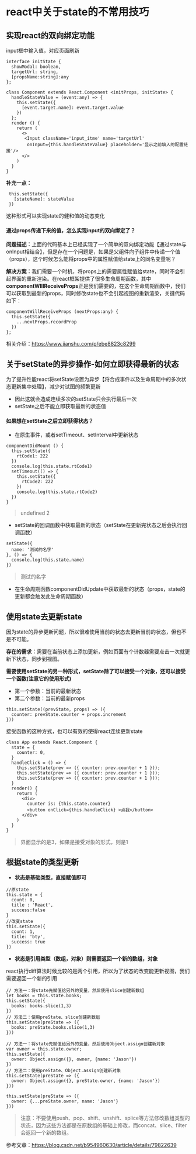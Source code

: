# react中关于state的不常用技巧

## 实现react的双向绑定功能

input框中输入值，对应页面刷新
```
interface initState {
  showModal: boolean,
  targetUrl: string,
  [propsName:string]:any
};

class Component extends React.Component <initProps, initState> {
  handleStateValue = (event:any) => {
    this.setState({
      [event.target.name]: event.target.value
    })
  };
  render () {
    return (
      <>
       <Input className='input_itme' name='targetUrl'  
        onInput={this.handleStateValue} placeholder='显示之前填入的配置链接'/>
      </>
    )
  } 
}
```
**补充一点：**
 ```
  this.setState({
    [stateName]: stateValue
  })
 ```
 这种形式可以实现state的健和值的动态变化

#### 通过props传递下来的值，怎么实现input的双向绑定了？
<strong>问题描述：</strong>上面的代码基本上已经实现了一个简单的双向绑定功能【通过state与onInput相结合】，但是存在一个问题是，如果是父组件向子组件中传递一个值（props），这个时候怎么能将props中的属性赋值给state上的同名变量呢？

<strong>解决方案：</strong>我们需要一个时机，将props上的需要属性赋值给state，同时不会引起界面的重新渲染。在react框架提供了很多生命周期函数，其中<strong>componentWIllReceiveProps</strong>正是我们需要的，在这个生命周期函数中，我们可以获取到最新的props，同时修改state也不会引起视图的重新渲染，关键代码如下：
```
componentWillReceiveProps (nextProps:any) {
  this.setState({
    ...nextProps.recordProp
  })
};
```
相关介绍：<https://www.jianshu.com/p/ebe8823c8299>

## 关于setState的异步操作-如何立即获得最新的状态
为了提升性能react将setState设置为异步【将合成事件以及生命周期中的多次状态更新集中处理】，减少对试图的频繁更新
- 因此这就会造成连续多次的setState只会执行最后一次
- setState之后不能立即获取最新的状态值

#### 如果想在setState之后立即获得状态？

- 在原生事件，或者setTimeout、setInterval中更新状态
```
componentDidMount () {
  this.setState({
    rtCode1: 222
  })
  console.log(this.state.rtCode1)
  setTimeout(() => {
    this.setState({
      rtCode2: 222
    })
    console.log(this.state.rtCode2)
  })
}
```
> undefined  2

- setState的回调函数中获取最新的状态（setState在更新完状态之后会执行回调函数）
```
setState({
  name: '测试的名字'
}, () => {
  console.log(this.state.name)
})
```
> 测试的名字
- 在生命周期函数componentDidUpdate中获取最新的状态（props，state的更新都会触发此生命周期函数）

## 使用state去更新state
因为state的异步更新问题，所以很难使用当前的状态去更新当前的状态，但也不是不可能。

<strong>存在的需求：</strong>需要在当前状态上添加更新，例如页面有个计数器需要点击一次就更新下状态，同步到视图。

**需要使用setState的另一种形式，setState除了可以接受一个对象，还可以接受一个函数(注意它的使用形式)**

- 第一个参数：当前的最新状态
- 第二个参数：当前的最新props
```
this.setState((prevState, props) => ({
  counter: prevState.counter + props.increment
}))
```
接受函数的这种方式，也可以有效的使得react连续更新state
```
class App extends React.Component {
  state = {
    counter: 0,
  }
  handleClick = () => {
    this.setState(prev => ({ counter: prev.counter + 1 }));
    this.setState(prev => ({ counter: prev.counter + 1 }));
    this.setState(prev => ({ counter: prev.counter + 1 }));
  }
  render() {
    return (
      <div>
        counter is: {this.state.counter}
        <button onClick={this.handleClick} >点我</button>
      </div>
    )
  }
}
```
> 界面显示的是3，如果是接受对象的形式，则是1

## 根据state的类型更新
- **状态是基础类型，直接赋值即可**
```
//原state
this.state = {
  count: 0,
  title : 'React',
  success:false
}
//改变state
this.setState({
  count: 1,
  title: 'bty',
  success: true
})
```
- **状态是引用类型（数组，对象）则需要返回一个新的数组，对象**

react执行diff算法时候比较的是两个引用，所以为了状态的改变能更新视图，我们需要返回一个新的引用
```
// 方法一：将state先赋值给另外的变量，然后使用slice创建新数组
let books = this.state.books; 
this.setState({
  books: books.slice(1,3)
})
// 方法二：使用preState、slice创建新数组
this.setState(preState => ({
  books: preState.books.slice(1,3)
}))

// 方法一：将state先赋值给另外的变量，然后使用Object.assign创建新对象
var owner = this.state.owner;
this.setState({
  owner: Object.assign({}, owner, {name: 'Jason'})
})
// 方法二：使用preState、Object.assign创建新对象
this.setState(preState => ({
  owner: Object.assign({}, preState.owner, {name: 'Jason'})
}))
 
this.setState(preState => ({
  owner: {...preState.owner, name: 'Jason'}
}))
```
> 注意：不要使用push、pop、shift、unshift、splice等方法修改数组类型的状态，因为这些方法都是在原数组的基础上修改，而concat、slice、filter会返回一个新的数组。

参考文章：<https://blog.csdn.net/b954960630/article/details/79822639>

